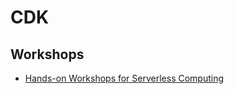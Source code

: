# CDK

## Workshops

* [Hands-on Workshops for Serverless Computing](https://aws.amazon.com/serverless-workshops/)